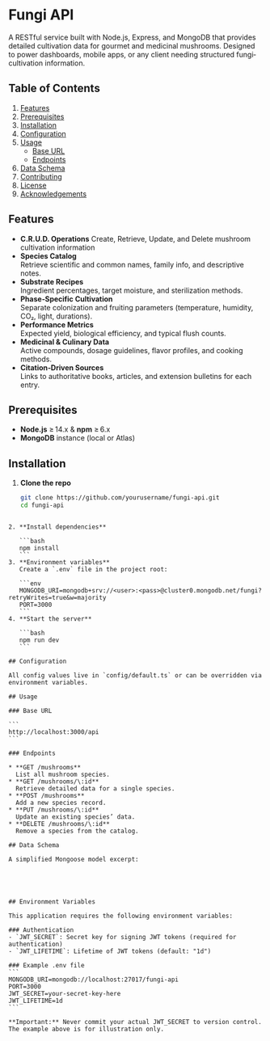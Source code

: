 # Fungi API

A RESTful service built with Node.js, Express, and MongoDB that provides detailed cultivation data for gourmet and medicinal mushrooms. Designed to power dashboards, mobile apps, or any client needing structured fungi‐cultivation information.

## Table of Contents

1. [Features](#features)  
2. [Prerequisites](#prerequisites)  
3. [Installation](#installation)  
4. [Configuration](#configuration)  
5. [Usage](#usage)  
   - [Base URL](#base-url)  
   - [Endpoints](#endpoints)  
6. [Data Schema](#data-schema)  
7. [Contributing](#contributing)  
8. [License](#license)  
9. [Acknowledgements](#acknowledgements)  

## Features

- **C.R.U.D. Operations**
  Create, Retrieve, Update, and Delete mushroom cultivation information
- **Species Catalog**  
  Retrieve scientific and common names, family info, and descriptive notes.  
- **Substrate Recipes**  
  Ingredient percentages, target moisture, and sterilization methods.  
- **Phase‑Specific Cultivation**  
  Separate colonization and fruiting parameters (temperature, humidity, CO₂, light, durations).  
- **Performance Metrics**  
  Expected yield, biological efficiency, and typical flush counts.  
- **Medicinal & Culinary Data**  
  Active compounds, dosage guidelines, flavor profiles, and cooking methods.  
- **Citation‑Driven Sources**  
  Links to authoritative books, articles, and extension bulletins for each entry.  

## Prerequisites
- **Node.js** ≥ 14.x & **npm** ≥ 6.x  
- **MongoDB** instance (local or Atlas)  

## Installation
1. **Clone the repo**  
   ```bash
   git clone https://github.com/yourusername/fungi-api.git
   cd fungi-api
````

2. **Install dependencies**

   ```bash
   npm install
   ```
3. **Environment variables**
   Create a `.env` file in the project root:

   ```env
   MONGODB_URI=mongodb+srv://<user>:<pass>@cluster0.mongodb.net/fungi?retryWrites=true&w=majority
   PORT=3000
   ```
4. **Start the server**

   ```bash
   npm run dev
   ```

## Configuration

All config values live in `config/default.ts` or can be overridden via environment variables.

## Usage

### Base URL

```
http://localhost:3000/api
```

### Endpoints

* **GET /mushrooms**
  List all mushroom species.
* **GET /mushrooms/\:id**
  Retrieve detailed data for a single species.
* **POST /mushrooms**
  Add a new species record.
* **PUT /mushrooms/\:id**
  Update an existing species’ data.
* **DELETE /mushrooms/\:id**
  Remove a species from the catalog.

## Data Schema

A simplified Mongoose model excerpt:





## Environment Variables

This application requires the following environment variables:

### Authentication
- `JWT_SECRET`: Secret key for signing JWT tokens (required for authentication)
- `JWT_LIFETIME`: Lifetime of JWT tokens (default: "1d")

### Example .env file
```
MONGODB_URI=mongodb://localhost:27017/fungi-api
PORT=3000
JWT_SECRET=your-secret-key-here
JWT_LIFETIME=1d
```

**Important:** Never commit your actual JWT_SECRET to version control. The example above is for illustration only.